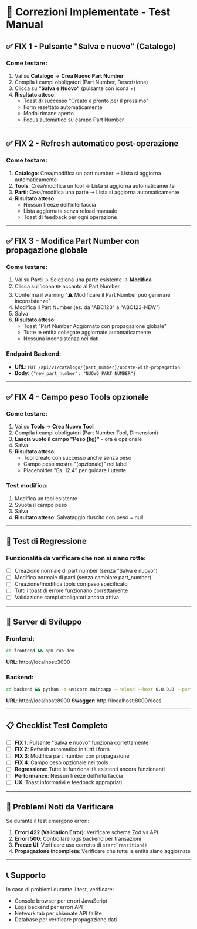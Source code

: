 # 🔧 Correzioni Implementate - Test Manual

## ✅ FIX 1 - Pulsante "Salva e nuovo" (Catalogo)

### Come testare:
1. Vai su **Catalogo** → **Crea Nuovo Part Number**
2. Compila i campi obbligatori (Part Number, Descrizione)
3. Clicca su **"Salva e Nuovo"** (pulsante con icona +)
4. **Risultato atteso**: 
   - Toast di successo "Creato e pronto per il prossimo"
   - Form resettato automaticamente
   - Modal rimane aperto
   - Focus automatico su campo Part Number

---

## ✅ FIX 2 - Refresh automatico post-operazione

### Come testare:
1. **Catalogo**: Crea/modifica un part number → Lista si aggiorna automaticamente
2. **Tools**: Crea/modifica un tool → Lista si aggiorna automaticamente  
3. **Parti**: Crea/modifica una parte → Lista si aggiorna automaticamente
4. **Risultato atteso**: 
   - Nessun freeze dell'interfaccia
   - Lista aggiornata senza reload manuale
   - Toast di feedback per ogni operazione

---

## ✅ FIX 3 - Modifica Part Number con propagazione globale

### Come testare:
1. Vai su **Parti** → Seleziona una parte esistente → **Modifica**
2. Clicca sull'icona **✏️** accanto al Part Number
3. Conferma il warning "⚠️ Modificare il Part Number può generare inconsistenze"
4. Modifica il Part Number (es. da "ABC123" a "ABC123-NEW")
5. Salva
6. **Risultato atteso**:
   - Toast "Part Number Aggiornato con propagazione globale"
   - Tutte le entità collegate aggiornate automaticamente
   - Nessuna inconsistenza nei dati

### Endpoint Backend:
- **URL**: `PUT /api/v1/catalogo/{part_number}/update-with-propagation`
- **Body**: `{"new_part_number": "NUOVO_PART_NUMBER"}`

---

## ✅ FIX 4 - Campo peso Tools opzionale

### Come testare:
1. Vai su **Tools** → **Crea Nuovo Tool**
2. Compila i campi obbligatori (Part Number Tool, Dimensioni)
3. **Lascia vuoto il campo "Peso (kg)"** - ora è opzionale
4. Salva
5. **Risultato atteso**:
   - Tool creato con successo anche senza peso
   - Campo peso mostra "(opzionale)" nel label
   - Placeholder "Es. 12.4" per guidare l'utente

### Test modifica:
1. Modifica un tool esistente
2. Svuota il campo peso
3. Salva
4. **Risultato atteso**: Salvataggio riuscito con peso = null

---

## 🧪 Test di Regressione

### Funzionalità da verificare che non si siano rotte:
- [ ] Creazione normale di part number (senza "Salva e nuovo")
- [ ] Modifica normale di parti (senza cambiare part_number)
- [ ] Creazione/modifica tools con peso specificato
- [ ] Tutti i toast di errore funzionano correttamente
- [ ] Validazione campi obbligatori ancora attiva

---

## 🚀 Server di Sviluppo

### Frontend:
```bash
cd frontend && npm run dev
```
**URL**: http://localhost:3000

### Backend:
```bash
cd backend && python -m uvicorn main:app --reload --host 0.0.0.0 --port 8000
```
**URL**: http://localhost:8000
**Swagger**: http://localhost:8000/docs

---

## 📋 Checklist Test Completo

- [ ] **FIX 1**: Pulsante "Salva e nuovo" funziona correttamente
- [ ] **FIX 2**: Refresh automatico in tutti i form
- [ ] **FIX 3**: Modifica part_number con propagazione
- [ ] **FIX 4**: Campo peso opzionale nei tools
- [ ] **Regressione**: Tutte le funzionalità esistenti ancora funzionanti
- [ ] **Performance**: Nessun freeze dell'interfaccia
- [ ] **UX**: Toast informativi e feedback appropriati

---

## 🐛 Problemi Noti da Verificare

Se durante il test emergono errori:

1. **Errori 422 (Validation Error)**: Verificare schema Zod vs API
2. **Errori 500**: Controllare logs backend per transazioni
3. **Freeze UI**: Verificare uso corretto di `startTransition()`
4. **Propagazione incompleta**: Verificare che tutte le entità siano aggiornate

---

## 📞 Supporto

In caso di problemi durante il test, verificare:
- Console browser per errori JavaScript
- Logs backend per errori API
- Network tab per chiamate API fallite
- Database per verificare propagazione dati 